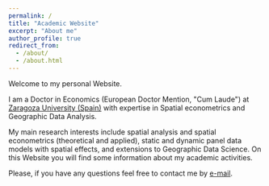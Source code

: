 ```yaml
---
permalink: /
title: "Academic Website"
excerpt: "About me"
author_profile: true
redirect_from: 
  - /about/
  - /about.html
---
```


Welcome to my personal Website. 

I am a Doctor in Economics (European Doctor Mention, "Cum Laude") at [Zaragoza University (Spain)](https://escueladoctorado.unizar.es/) with expertise in Spatial econometrics and Geographic Data Analysis. 

My main research interests include spatial analysis and spatial econometrics (theoretical and applied), static and dynamic panel data models with spatial effects, and extensions to Geographic Data Science. On this Website you will find some information about my academic activities.

Please, if you have any questions feel free to contact me by [e-mail](mherreragomez@gmail.com).
